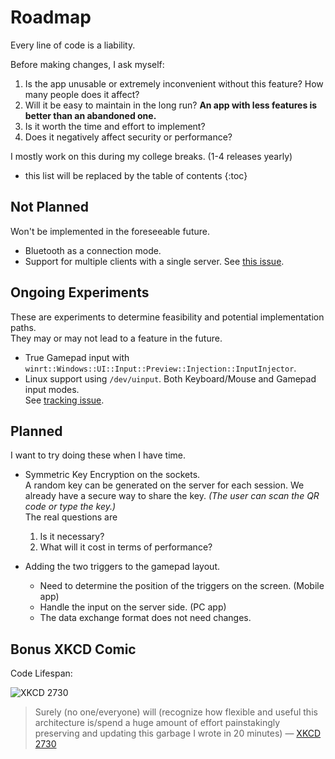 # Roadmap

Every line of code is a liability.

Before making changes, I ask myself:

1. Is the app unusable or extremely inconvenient without this feature? How many people does it affect?
2. Will it be easy to maintain in the long run? **An app with less features is better than an abandoned one.**
3. Is it worth the time and effort to implement?
4. Does it negatively affect security or performance?

I mostly work on this during my college breaks. (1-4 releases yearly)

- this list will be replaced by the table of contents
{:toc}

## Not Planned

Won't be implemented in the foreseeable future.

- Bluetooth as a connection mode.
- Support for multiple clients with a single server. See [this issue](https://github.com/kitswas/VirtualGamePad-PC/issues/8).

## Ongoing Experiments

These are experiments to determine feasibility and potential implementation paths.  
They may or may not lead to a feature in the future.

- True Gamepad input with `winrt::Windows::UI::Input::Preview::Injection::InputInjector`.
- Linux support using `/dev/uinput`. Both Keyboard/Mouse and Gamepad input modes.  
  See [tracking issue](https://github.com/kitswas/VirtualGamePad-PC/issues/9).

## Planned

I want to try doing these when I have time.

- Symmetric Key Encryption on the sockets.  
  A random key can be generated on the server for each session. We already have a secure way to share the key. _(The user can scan the QR code or type the key.)_  
  The real questions are  
  1. Is it necessary?
  2. What will it cost in terms of performance?

- Adding the two triggers to the gamepad layout.  
  - Need to determine the position of the triggers on the screen. (Mobile app)  
  - Handle the input on the server side. (PC app)
  - The data exchange format does not need changes.

## Bonus XKCD Comic

Code Lifespan:

![XKCD 2730](https://imgs.xkcd.com/comics/code_lifespan_2x.png)

> Surely (no one/everyone) will (recognize how flexible and useful this architecture is/spend a huge amount of effort painstakingly preserving and updating this garbage I wrote in 20 minutes)
> — [XKCD 2730](https://xkcd.com/2730/)
